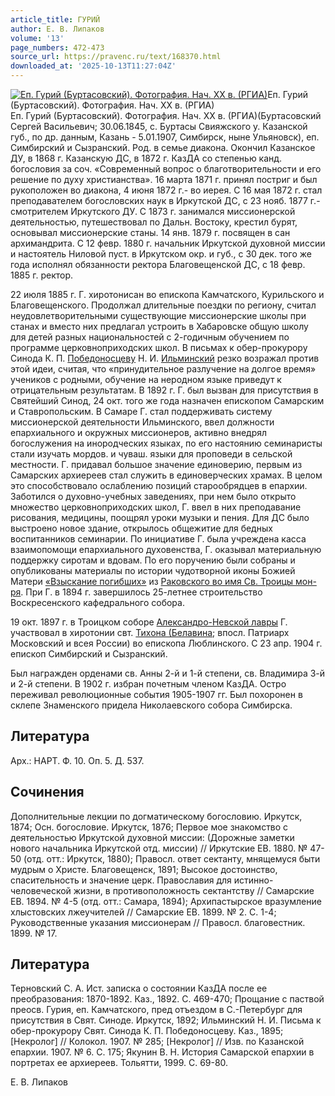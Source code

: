 ```yaml
---
article_title: ГУРИЙ
author: Е. В. Липаков
volume: '13'
page_numbers: 472-473
source_url: https://pravenc.ru/text/168370.html
downloaded_at: '2025-10-13T11:27:04Z'
---
```


[![Еп. Гурий (Буртасовский). Фотография. Нач. ХХ в. (РГИА)](https://pravenc.ru/data/628/475/1234/i200.jpg "Кликните для увеличения картинки")](https://pravenc.ru/data/628/475/1234/i400.jpg)Еп. Гурий (Буртасовский). Фотография. Нач. ХХ в. (РГИА)  
Еп. Гурий (Буртасовский). Фотография. Нач. ХХ в. (РГИА)(Буртасовский Сергей Васильевич; 30.06.1845, с. Буртасы Свияжского у. Казанской губ., по др. данным, Казань - 5.01.1907, Симбирск, ныне Ульяновск), еп. Симбирский и Сызранский. Род. в семье диакона. Окончил Казанское ДУ, в 1868 г. Казанскую ДС, в 1872 г. КазДА со степенью канд. богословия за соч. «Современный вопрос о благотворительности и его решение по духу христианства». 16 марта 1871 г. принял постриг и был рукоположен во диакона, 4 июня 1872 г.- во иерея. С 16 мая 1872 г. стал преподавателем богословских наук в Иркутской ДС, с 23 нояб. 1877 г.- смотрителем Иркутского ДУ. С 1873 г. занимался миссионерской деятельностью, путешествовал по Дальн. Востоку, крестил бурят, основывал миссионерские станы. 14 янв. 1879 г. посвящен в сан архимандрита. С 12 февр. 1880 г. начальник Иркутской духовной миссии и настоятель Ниловой пуст. в Иркутском окр. и губ., с 30 дек. того же года исполнял обязанности ректора Благовещенской ДС, с 18 февр. 1885 г. ректор.

22 июля 1885 г. Г. хиротонисан во епископа Камчатского, Курильского и Благовещенского. Продолжал длительные поездки по региону, считал неудовлетворительными существующие миссионерские школы при станах и вместо них предлагал устроить в Хабаровске общую школу для детей разных национальностей с 2-годичным обучением по программе церковноприходских школ. В письмах к обер-прокурору Синода К. П. [Победоносцеву](https://pravenc.ru/text/Победоносцев.html) Н. И. [Ильминский](https://pravenc.ru/text/Ильминский.html) резко возражал против этой идеи, считая, что «принудительное разлучение на долгое время» учеников с родными, обучение на неродном языке приведут к отрицательным результатам. В 1892 г. Г. был вызван для присутствия в Святейший Синод, 24 окт. того же года назначен епископом Самарским и Ставропольским. В Самаре Г. стал поддерживать систему миссионерской деятельности Ильминского, ввел должности епархиального и окружных миссионеров, активно внедрял богослужения на инородческих языках, по его настоянию семинаристы стали изучать мордов. и чуваш. языки для проповеди в сельской местности. Г. придавал большое значение единоверию, первым из Самарских архиереев стал служить в единоверческих храмах. В целом это способствовало ослаблению позиций старообрядцев в епархии. Заботился о духовно-учебных заведениях, при нем было открыто множество церковноприходских школ, Г. ввел в них преподавание рисования, медицины, поощрял уроки музыки и пения. Для ДС было выстроено новое здание, открылось общежитие для бедных воспитанников семинарии. По инициативе Г. была учреждена касса взаимопомощи епархиального духовенства, Г. оказывал материальную поддержку сиротам и вдовам. По его поручению были собраны и опубликованы материалы по истории чудотворной иконы Божией Матери [«Взыскание погибших»](<https://pravenc.ru/text/ Взыскание погибших .html>) из [Раковского во имя Св. Троицы мон-ря](<https://pravenc.ru/text/Раковского во имя Св  Троицы мон-ря.html>). При Г. в 1894 г. завершилось 25-летнее строительство Воскресенского кафедрального собора.

19 окт. 1897 г. в Троицком соборе [Александро-Невской лавры](<https://pravenc.ru/text/АЛЕКСАНДРО-НЕВСКАЯ ЛАВРА.html>) Г. участвовал в хиротонии свт. [Тихона (Белавина](<https://pravenc.ru/text/Тихона (Белавина.html>); впосл. Патриарх Московский и всея России) во епископа Люблинского. С 23 апр. 1904 г. епископ Симбирский и Сызранский.

Был награжден орденами св. Анны 2-й и 1-й степени, св. Владимира 3-й и 2-й степени. В 1902 г. избран почетным членом КазДА. Остро переживал революционные события 1905-1907 гг. Был похоронен в склепе Знаменского придела Николаевского собора Симбирска.

## Литература

Арх.: НАРТ. Ф. 10. Оп. 5. Д. 537.

## Сочинения

Дополнительные лекции по догматическому богословию. Иркутск, 1874; Осн. богословие. Иркутск, 1876; Первое мое знакомство с деятельностью Иркутской духовной миссии: (Дорожные заметки нового начальника Иркутской отд. миссии) // Иркутские ЕВ. 1880. № 47-50 (отд. отт.: Иркутск, 1880); Правосл. ответ сектанту, мнящемуся быти мудрым о Христе. Благовещенск, 1891; Высокое достоинство, спасительность и значение церк. Православия для истинно-человеческой жизни, в противоположность сектантству // Самарские ЕВ. 1894. № 4-5 (отд. отт.: Самара, 1894); Архипастырское вразумление хлыстовских лжеучителей // Самарские ЕВ. 1899. № 2. С. 1-4; Руководственные указания миссионерам // Правосл. благовестник. 1899. № 17.

## Литература

Терновский С. А. Ист. записка о состоянии КазДА после ее преобразования: 1870-1892. Каз., 1892. С. 469-470; Прощание с паствой преосв. Гурия, еп. Камчатского, пред отъездом в С.-Петербург для присутствия в Свят. Синоде. Иркутск, 1892; Ильминский Н. И. Письма к обер-прокурору Свят. Синода К. П. Победоносцеву. Каз., 1895; [Некролог] // Колокол. 1907. № 285; [Некролог] // Изв. по Казанской епархии. 1907. № 6. С. 175; Якунин В. Н. История Самарской епархии в портретах ее архиереев. Тольятти, 1999. С. 69-80.

Е. В. Липаков
